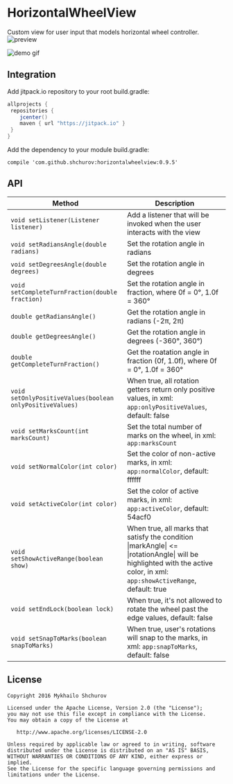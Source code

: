 # HorizontalWheelView
Custom view for user input that models horizontal wheel controller.
![preview](https://i.imgur.com/wWYbR8R.png)

![demo gif](http://i.giphy.com/vH1qSxcwBBOiQ.gif)

Integration
-------

Add jitpack.io repository to your root build.gradle:
```groovy
allprojects {
 repositories {
    jcenter()
    maven { url "https://jitpack.io" }
 }
}
```
Add the dependency to your module build.gradle:

`compile 'com.github.shchurov:horizontalwheelview:0.9.5'`

API
-------

Method | Description
--- | ---
`void setListener(Listener listener)` | Add a listener that will be invoked when the user interacts with the view
`void setRadiansAngle(double radians)` | Set the rotation angle in radians
`void setDegreesAngle(double degrees)` | Set the rotation angle in degrees
`void setCompleteTurnFraction(double fraction)` | Set the rotation angle in fraction, where 0f = 0°, 1.0f = 360°
`double getRadiansAngle()` | Get the rotation angle in radians (-2π, 2π)
`double getDegreesAngle()` | Get the rotation angle in degrees (-360°, 360°)
`double getCompleteTurnFraction()` | Get the roatation angle in fraction (0f, 1.0f), where 0f = 0°, 1.0f = 360°
`void setOnlyPositiveValues(boolean onlyPositiveValues)` | When true, all rotation getters return only positive values, in xml: `app:onlyPositiveValues`, default: false
`void setMarksCount(int marksCount)` | Set the total number of marks on the wheel, in xml: `app:marksCount`
`void setNormalColor(int color)` | Set the color of non-active marks, in xml: `app:normalColor`, default: ffffff
`void setActiveColor(int color)` | Set the color of active marks, in xml: `app:activeColor`, default: 54acf0
`void setShowActiveRange(boolean show)` | When true, all marks that satisfy the condition \|markAngle\| <= \|rotationAngle\| will be highlighted with the active color, in xml: `app:showActiveRange`, default: true
`void setEndLock(boolean lock)` | When true, it's not allowed to rotate the wheel past the edge values, default: false
`void setSnapToMarks(boolean snapToMarks)` | When true, user's rotations will snap to the marks, in xml: `app:snapToMarks`, default: false

License
-------

    Copyright 2016 Mykhailo Shchurov

    Licensed under the Apache License, Version 2.0 (the "License");
    you may not use this file except in compliance with the License.
    You may obtain a copy of the License at

       http://www.apache.org/licenses/LICENSE-2.0

    Unless required by applicable law or agreed to in writing, software
    distributed under the License is distributed on an "AS IS" BASIS,
    WITHOUT WARRANTIES OR CONDITIONS OF ANY KIND, either express or implied.
    See the License for the specific language governing permissions and
    limitations under the License.
